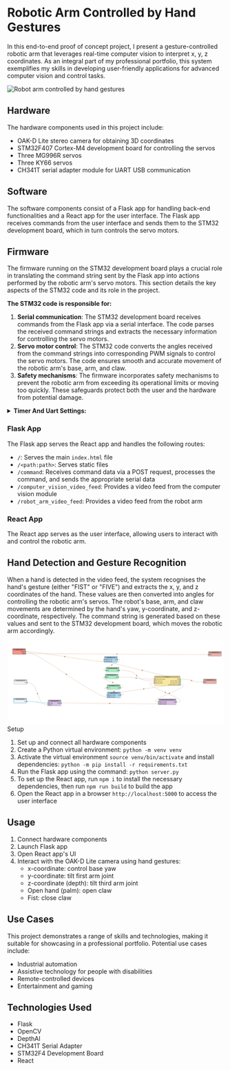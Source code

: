 # Robotic Arm Controlled by Hand Gestures

In this end-to-end proof of concept project, I present a gesture-controlled robotic arm that leverages real-time computer vision to interpret x, y, z coordinates. 
As an integral part of my professional portfolio, this system exemplifies my skills in developing user-friendly applications for advanced computer vision and control tasks.

![Robot arm controlled by hand gestures](readme_assets/robot_arm_hand_gesture_control_demo.gif)

## Hardware

The hardware components used in this project include:

- OAK-D Lite stereo camera for obtaining 3D coordinates
- STM32F407 Cortex-M4 development board for controlling the servos
- Three MG996R servos
- Three KY66 servos
- CH341T serial adapter module for UART USB communication

## Software

The software components consist of a Flask app for handling back-end functionalities and a React app for the user interface. 
The Flask app receives commands from the user interface and sends them to the STM32 development board, which in turn controls the servo motors.

## Firmware

The firmware running on the STM32 development board plays a crucial role in translating the command string sent by the Flask app into actions performed by the robotic arm's servo motors. 
This section details the key aspects of the STM32 code and its role in the project.

<strong>
    The STM32 code is responsible for:
</strong>

<ol>
  <li>
    <strong>Serial communication</strong>: The STM32 development board receives commands from the Flask app via a serial interface. The code parses the received command strings and extracts the necessary information for controlling the servo motors.
  </li>
  <li>
    <strong>Servo motor control</strong>: The STM32 code converts the angles received from the command strings into corresponding PWM signals to control the servo motors. The code ensures smooth and accurate movement of the robotic arm's base, arm, and claw.
  </li>
  <li>
    <strong>Safety mechanisms</strong>: The firmware incorporates safety mechanisms to prevent the robotic arm from exceeding its operational limits or moving too quickly. These safeguards protect both the user and the hardware from potential damage.
  </li>
</ol>
<details><summary><b>Timer And Uart Settings:</b></summary>

### SystemClock_Config: Configure the system clock
<ul>
    <li>MX_GPIO_Init: Initialise GPIO pins</li>
    <li>MX_TIM2_Init: Initialise Timer 2</li>
    <li>MX_TIM3_Init: Initialise Timer 3</li>
    <li>MX_UART4_Init: Initialise UART 4</li>
</ul>

### Flashing the STM32 Firmware
<ol>
    <li>Compile the provided source code using STM32CubeIDE.</li>
    <li>Flash the compiled code to the STM32F4XX microcontroller.</li>
    <li>Connect the servo motors to the respective GPIO pins mentioned in the code.</li>
    <li>Power up the system and establish a UART connection to communicate with the robotic arm.</li>
    <li>Send commands in the following format: 
    <br>
    Example: #BASE1-90,ARM2-45,ARM3-135\n 
    <br>
    The robotic arm will move the joints to the specified angles.</li>
</ol>

# PWM Pin Clock Configurations

In order to achieve a timer frequency of 50Hz with a 84MHz APB1 timer clock and a 84MHz APB1 peripheral clock we do the calculation below.

Here's the calculation:

Timer frequency = APB1 timer clock / (PSC + 1) / (ARR + 1)
Timer frequency = 84,000,000 Hz / (41 + 1) / (39999 + 1) ≈ 50 Hz
Solving for PSC: PSC = 41
Solving for ARR: ARR = 39999

<div style="display:flex; width:100%">
  <div style="flex:1"><img src="readme_assets/clock_configuration.png" style="max-width:100%;" alt="stm32 clock configuration diagram"></div>
  <div style="flex:1"><img src="readme_assets/pinout_configuration.png" style="max-width:100%;" alt="stm32 pinout configuration diagram"></div>
</div>

</details>


### Flask App

The Flask app serves the React app and handles the following routes:

- `/`: Serves the main `index.html` file
- `/<path:path>`: Serves static files
- `/command`: Receives command data via a POST request, processes the command, and sends the appropriate serial data
- `/computer_vision_video_feed`: Provides a video feed from the computer vision module
- `/robot_arm_video_feed`: Provides a video feed from the robot arm

### React App

The React app serves as the user interface, allowing users to interact with and control the robotic arm.

## Hand Detection and Gesture Recognition

When a hand is detected in the video feed, the system recognises the hand's gesture (either "FIST" or "FIVE") and extracts the x, y, and z coordinates of the hand. These values are then converted into angles for controlling the robotic arm's servos. The robot's base, arm, and claw movements are determined by the hand's yaw, y-coordinate, and z-coordinate, respectively. The command string is generated based on these values and sent to the STM32 development board, which moves the robotic arm accordingly.

<div style="display:flex; width:100%">
  <div style="flex:1"><img src="readme_assets/hand_gesture_rec_pipeline.png" alt="computer vision neural network pipeline graph" style="max-width:100%;></div>
</div>

<details><summary><b>Computer Vision Implementation:</b></summary>

<ol>
  <li>
    <strong>Depthai and OAK-D device:</strong> The code uses the Depthai library to interface with the OAK-D device, which is a powerful and versatile computer vision device. The pipeline is set up to utilise the OAK-D's RGB camera, stereo cameras, and depth processing capabilities.
  </li>
  <li>
    <strong>Mediapipe utilities:</strong> The code utilises a variety of utility functions from the Mediapipe library. These utilities help with tasks such as hand region detection, gesture recognition, and processing image data.
  </li>
  <li>
    <strong>Neural network models:</strong> The code incorporates several neural network models for palm detection and hand landmark estimation. These models are loaded as blob files and used in the pipeline to process the input images.
  </li>
  <li>
    <strong>Pipeline creation and node linking:</strong> The create_pipeline and link_nodes functions are responsible for creating the Depthai pipeline and linking the nodes. This process sets up the flow of data through the pipeline, connecting the input devices (such as the RGB camera and the stereo cameras) to the neural network models and the output processing.
  </li>
  <li>
    <strong>Hand data extraction:</strong> The extract_hand_data function is used to extract hand data from the output of the pipeline, including hand landmarks, rotation, and handedness. This function processes the output data and converts it into a more usable format for further analysis or visualisation.
  </li>
</ol>

</details>

## Setup

<ol>
  <li>Set up and connect all hardware components</li>
  <li>Create a Python virtual environment: <code>python -m venv venv</code></li>
  <li>Activate the virtual environment  <code>source venv/bin/activate</code>  and install dependencies: <code>python -m pip install -r requirements.txt</code></li>
  <li>Run the Flask app using the command: <code>python server.py</code></li>
  <li>To set up the React app, run <code>npm i</code> to install the necessary dependencies, then run <code>npm run build</code> to build the app</li>
  <li>Open the React app in a browser <code>http://localhost:5000</code> to access the user interface</li>
</ol>



## Usage

<ol>
  <li>Connect hardware components</li>
  <li>Launch Flask app</li>
  <li>Open React app's UI</li>
  <li>
    Interact with the OAK-D Lite camera using hand gestures:
    <ul>
      <li>x-coordinate: control base yaw</li>
      <li>y-coordinate: tilt first arm joint</li>
      <li>z-coordinate (depth): tilt third arm joint</li>
      <li>Open hand (palm): open claw</li>
      <li>Fist: close claw</li>
    </ul>
  </li>
</ol>


## Use Cases

This project demonstrates a range of skills and technologies, making it suitable for showcasing in a professional portfolio. Potential use cases include:

- Industrial automation
- Assistive technology for people with disabilities
- Remote-controlled devices
- Entertainment and gaming

## Technologies Used

- Flask
- OpenCV
- DepthAI
- CH341T Serial Adapter
- STM32F4 Development Board
- React
